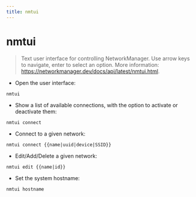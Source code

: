 ```yaml
---
title: nmtui
---
```

# nmtui

> Text user interface for controlling NetworkManager.
> Use arrow keys to navigate, enter to select an option.
> More information: <https://networkmanager.dev/docs/api/latest/nmtui.html>.

- Open the user interface:

`nmtui`

- Show a list of available connections, with the option to activate or deactivate them:

`nmtui connect`

- Connect to a given network:

`nmtui connect {{name|uuid|device|SSID}}`

- Edit/Add/Delete a given network:

`nmtui edit {{name|id}}`

- Set the system hostname:

`nmtui hostname`
